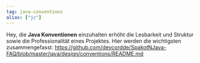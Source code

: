 ```yaml
---
tag: java-conventions
alias: ["jc"]
---
```


Hey, die **Java Konventionen** einzuhalten erhöht die Lesbarkeit und Struktur sowie die Professionalität eines Projektes.
Hier werden die wichtigsten zusammengefasst: <https://github.com/devcordde/SpakotNJava-FAQ/blob/master/java/design/conventions/README.md>
